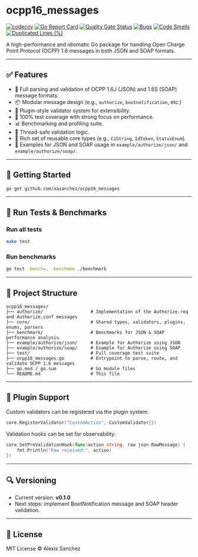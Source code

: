 # ocpp16_messages

[![codecov](https://codecov.io/gh/aasanchez/ocpp16_messages/graph/badge.svg?token=JP5LZo6WBK)](https://codecov.io/gh/aasanchez/ocpp16_messages)
[![Go Report Card](https://goreportcard.com/badge/github.com/aasanchez/ocpp16_messages)](https://goreportcard.com/report/github.com/aasanchez/ocpp16_messages)
[![Quality Gate Status](https://sonarcloud.io/api/project_badges/measure?project=aasanchez_ocpp16_messages&metric=alert_status)](https://sonarcloud.io/summary/new_code?id=aasanchez_ocpp16_messages)
[![Bugs](https://sonarcloud.io/api/project_badges/measure?project=aasanchez_ocpp16_messages&metric=bugs)](https://sonarcloud.io/summary/new_code?id=aasanchez_ocpp16_messages)
[![Code Smells](https://sonarcloud.io/api/project_badges/measure?project=aasanchez_ocpp16_messages&metric=code_smells)](https://sonarcloud.io/summary/new_code?id=aasanchez_ocpp16_messages)
[![Duplicated Lines (%)](https://sonarcloud.io/api/project_badges/measure?project=aasanchez_ocpp16_messages&metric=duplicated_lines_density)](https://sonarcloud.io/summary/new_code?id=aasanchez_ocpp16_messages)

A high-performance and idiomatic Go package for handling Open Charge Point Protocol (OCPP) 1.6 messages in both JSON and SOAP formats.

---

## ✅ Features

- 🔁 Full parsing and validation of OCPP 1.6J (JSON) and 1.6S (SOAP) message formats.
- 📦 Modular message design (e.g., `authorize`, `bootnotification`, etc.)
- 🧩 Plugin-style validator system for extensibility.
- 🧪 100% test coverage with strong focus on performance.
- 📊 Benchmarking and profiling suite.
- 🧵 Thread-safe validation logic.
- 🧰 Rich set of reusable core types (e.g., `CiString`, `IdToken`, `StatusEnum`).
- 🔌 Examples for JSON and SOAP usage in `example/authorize/json/` and `example/authorize/soap/`.

---

## 🏁 Getting Started

```bash
go get github.com/aasanchez/ocpp16_messages
```

---

## 🧪 Run Tests & Benchmarks

### Run all tests

```bash
make test
```

### Run benchmarks

```bash
go test -bench=. -benchmem ./benchmark
```

---

## 📂 Project Structure

```text
ocpp16_messages/
├── authorize/                  # Implementation of the Authorize.req and Authorize.conf messages
├── core/                       # Shared types, validators, plugins, enums, parsers
├── benchmark/                  # Benchmarks for JSON & SOAP performance analysis
├── example/authorize/json/     # Example for Authorize using JSON
├── example/authorize/soap/     # Example for Authorize using SOAP
├── test/                       # Full coverage test suite
├── ocpp16_messages.go          # Entrypoint to parse, route, and validate OCPP 1.6 messages
├── go.mod / go.sum             # Go module files
└── README.md                   # This file
```

---

## 🔌 Plugin Support

Custom validators can be registered via the plugin system:

```go
core.RegisterValidator("CustomAction", CustomValidator{})
```

Validation hooks can be set for observability:

```go
core.SetPreValidationHook(func(action string, raw json.RawMessage) {
    fmt.Println("Raw received:", action)
})
```

---

## 🔍 Versioning

- Current version: **v0.1.0**
- Next steps: implement BootNotification message and SOAP header validation.

---

## 📄 License

MIT License © Alexis Sanchez

